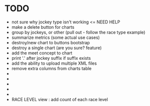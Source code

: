 TODO
==============

* not sure why jockey type isn't working <= NEED HELP
* make a delete button for charts 
* group by jockeys, or other (pull out - follow the race type example)
* summarize metrics (some actual use cases)
* destroy/new chart to buttons bootstrap
* destroy a single chart (are you sure? feature)
* add the meet concept to chart
* print '.' after jockey suffix if suffix exists
* add the ability to upload multiple XML files
* remove extra columns from charts table
*
*
*
*
*
* RACE LEVEL view : add count of each race level

